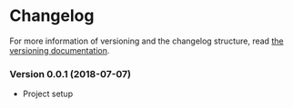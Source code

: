 # Changelog

For more information of versioning and the changelog structure, read [the versioning documentation](./docs/versioning.md).

### Version 0.0.1 (2018-07-07)
* Project setup
